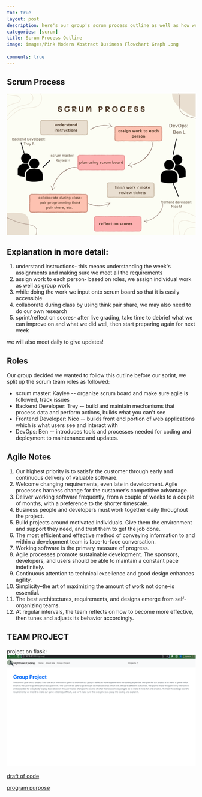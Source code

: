 ```yaml
---
toc: true
layout: post
description: here's our group's scrum process outline as well as how we plan to implement agile methodology
categories: [scrum]
title: Scrum Process Outline
image: images/Pink Modern Abstract Business Flowchart Graph .png

comments: true
---
```

## Scrum Process

![image](https://github.com/kayleehou/myproject/blob/master/images/Pink%20Modern%20Abstract%20Business%20Flowchart%20Graph%20.png?raw=true)

## Explanation in more detail: 
1. understand instructions- this means understanding the week's assignments and making sure we meet all the requirements 
2. assign work to each person- based on roles, we assign individual work as well as group work 
3. while doing the work we input onto scrum board so that it is easily accessible 
4. collaborate during class by using think pair share, we may also need to do our own research 
5. sprint/reflect on scores- after live grading, take time to debrief what we can improve on and what we did well, then start preparing again for next week 

we will also meet daily to give updates!

## Roles

Our group decided we wanted to follow this outline before our sprint, we split up the scrum team roles as followed: 
- scrum master: Kaylee -- organize scrum board and make sure agile is followed, track issues 
- Backend Developer: Trey -- build and maintain mechanisms that process data and perform actions, builds what you can't see 
- Frontend Developer: Nico -- builds front end portion of web applications which is what users see and interact with 
- DevOps: Ben -- introduces tools and processes needed for coding and deployment to maintenance and updates. 

## Agile Notes
1. Our highest priority is to satisfy the customer through early and continuous delivery of valuable software.
2. Welcome changing requirements, even late in development. Agile processes harness change for the customer’s competitive advantage.
3. Deliver working software frequently, from a couple of weeks to a couple of months, with a preference to the shorter timescale.
4. Business people and developers must work together daily throughout the project.
5. Build projects around motivated individuals. Give them the environment and support they need, and trust them to get the job done.
6. The most efficient and effective method of conveying information to and within a development team is face-to-face conversation.
7. Working software is the primary measure of progress.
8. Agile processes promote sustainable development. The sponsors, developers, and users should be able to maintain a constant pace indefinitely.
9. Continuous attention to technical excellence and good design enhances agility.
10. Simplicity–the art of maximizing the amount of work not done–is essential.
11. The best architectures, requirements, and designs emerge from self-organizing teams.
12. At regular intervals, the team reflects on how to become more effective, then tunes and adjusts its behavior accordingly.

## TEAM PROJECT 
project on flask: 
![image](https://github.com/kayleehou/myproject/blob/master/images/Screen%20Shot%202022-09-26%20at%2012.32.08%20AM.png?raw=true)

<a href="https://t-dev-ccm.github.io/Fastpage-setup/2022/09/23/Adventure-Game.html" rel="nofollow">draft of code</a>

<a href="https://nicolasmosqueda.github.io/APCSP/week%205/2022/09/25/Program-Purpose.html" rel="nofollow">program purpose</a>